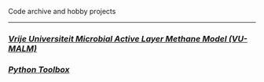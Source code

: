 Code archive and hobby projects

---

### _[Vrije Universiteit Microbial Active Layer Methane Model (VU-MALM)](vu_malm.md)_

### _[Python Toolbox](python_toolbox.md)_
